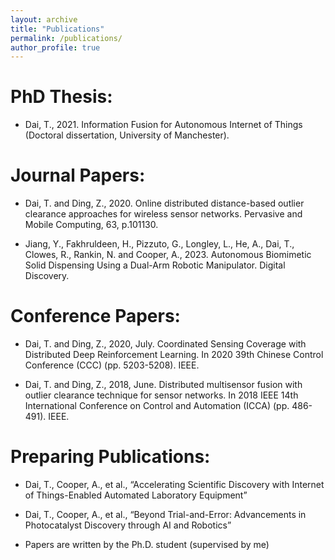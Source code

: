 ```yaml
---
layout: archive
title: "Publications"
permalink: /publications/
author_profile: true
---
```


PhD Thesis:
===

* Dai, T., 2021. Information Fusion for Autonomous Internet of Things (Doctoral dissertation, University of Manchester).

Journal Papers:
===

* Dai, T. and Ding, Z., 2020. Online distributed distance-based outlier clearance approaches for wireless sensor networks. Pervasive and Mobile Computing, 63, p.101130.

* Jiang, Y., Fakhruldeen, H., Pizzuto, G., Longley, L., He, A., Dai, T., Clowes, R., Rankin, N. and Cooper, A., 2023. Autonomous Biomimetic Solid Dispensing Using a Dual-Arm Robotic Manipulator. Digital Discovery.

Conference Papers:
===

* Dai, T. and Ding, Z., 2020, July. Coordinated Sensing Coverage with Distributed Deep Reinforcement Learning. In 2020 39th Chinese Control Conference (CCC) (pp. 5203-5208). IEEE.

* Dai, T. and Ding, Z., 2018, June. Distributed multisensor fusion with outlier clearance technique for sensor networks. In 2018 IEEE 14th International Conference on Control and Automation (ICCA) (pp. 486-491). IEEE.

Preparing Publications:
===

* Dai, T., Cooper, A., et al., “Accelerating Scientific Discovery with Internet of Things-Enabled Automated Laboratory Equipment”

* Dai, T., Cooper, A., et al., “Beyond Trial-and-Error: Advancements in Photocatalyst Discovery through AI and Robotics”

* Papers are written by the Ph.D. student (supervised by me)
